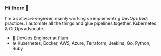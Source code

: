 ### Hi there 👋

I'm a software engineer, mainly working on implementing DevOps best practices. I automate all the things and glue pipelines together. Kubernetes & GitOps advocate.

- 🏢 DevOps Engineer at [Plum](https://withplum.com/)
- ⚙️ Kubernetes, Docker, AWS, Azure, Terraform, Jenkins, Go, Python, Ruby
